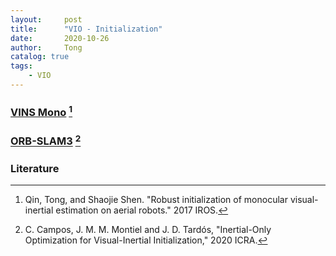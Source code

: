 ```yaml
---
layout:     post
title:      "VIO - Initialization"
date:       2020-10-26
author:     Tong
catalog: true
tags:
    - VIO
---
```


### [VINS Mono](https://github.com/HKUST-Aerial-Robotics/VINS-Mono) [^Qin17]

### [ORB-SLAM3](https://github.com/UZ-SLAMLab/ORB_SLAM3) [^Campos20]

### Literature

[^Qin17]: Qin, Tong, and Shaojie Shen. "Robust initialization of monocular visual-inertial estimation on aerial robots." 2017 IROS.

[^Campos20]: C. Campos, J. M. M. Montiel and J. D. Tardós, "Inertial-Only Optimization for Visual-Inertial Initialization," 2020 ICRA.